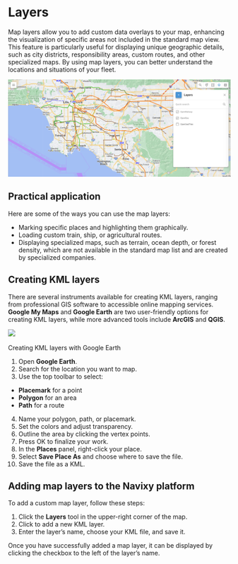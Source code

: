 # Layers

Map layers allow you to add custom data overlays to your map, enhancing the visualization of specific areas not included in the standard map view. This feature is particularly useful for displaying unique geographic details, such as city districts, responsibility areas, custom routes, and other specialized maps. By using map layers, you can better understand the locations and situations of your fleet.

![image-20240807-205554.png](../../map-tools/attachments/image-20240807-205554.png)

## Practical application

Here are some of the ways you can use the map layers:

* Marking specific places and highlighting them graphically.
* Loading custom train, ship, or agricultural routes.
* Displaying specialized maps, such as terrain, ocean depth, or forest density, which are not available in the standard map list and are created by specialized companies.

## Creating KML layers

There are several instruments available for creating KML layers, ranging from professional GIS software to accessible online mapping services. **Google My Maps** and **Google Earth** are two user-friendly options for creating KML layers, while more advanced tools include **ArcGIS** and **QGIS**.

![](https://squaregps.atlassian.net/wiki/images/icons/grey_arrow_down.png)

Creating KML layers with Google Earth

1. Open **Google Earth**.
2. Search for the location you want to map.
3. Use the top toolbar to select:

* **Placemark** for a point
* **Polygon** for an area
* **Path** for a route

4. Name your polygon, path, or placemark.
5. Set the colors and adjust transparency.
6. Outline the area by clicking the vertex points.
7. Press OK to finalize your work.
8. In the **Places** panel, right-click your place.
9. Select **Save Place As** and choose where to save the file.
10. Save the file as a KML.

## Adding map layers to the Navixy platform

To add a custom map layer, follow these steps:

1. Click the **Layers** tool in the upper-right corner of the map.
2. Click to add a new KML layer.
3. Enter the layer’s name, choose your KML file, and save it.

Once you have successfully added a map layer, it can be displayed by clicking the checkbox to the left of the layer’s name.
